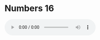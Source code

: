 # Numbers 16

<audio controls>
  <source src="https://openbible.com/audio/hays/BSB_04_Num_016_H.mp3" type="audio/mp3" />
  <a href="https://openbible.com/audio/hays/BSB_04_Num_016_H.mp3" download="https://openbible.com/audio/hays/BSB_04_Num_016_H.mp3">Download MP3 audio</a>.
</audio>

<!--@include: @/bible/translations/bsb/04_num/verses/016.md-->